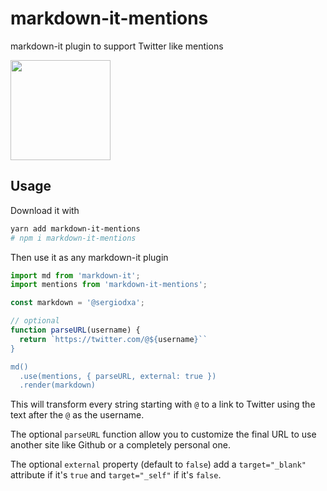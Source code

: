 # markdown-it-mentions
markdown-it plugin to support Twitter like mentions

<a href="https://www.patreon.com/sergiodxa">
	<img src="https://c5.patreon.com/external/logo/become_a_patron_button@2x.png" width="160">
</a>

## Usage
Download it with

```bash
yarn add markdown-it-mentions
# npm i markdown-it-mentions
```

Then use it as any markdown-it plugin

```js
import md from 'markdown-it';
import mentions from 'markdown-it-mentions';

const markdown = '@sergiodxa';

// optional
function parseURL(username) {
  return `https://twitter.com/@${username}``
}

md()
  .use(mentions, { parseURL, external: true })
  .render(markdown)
```

This will transform every string starting with `@` to a link to Twitter using the text after the `@` as the username.

The optional `parseURL` function allow you to customize the final URL to use another site like Github or a completely personal one.

The optional `external` property (default to `false`) add a `target="_blank"` attribute if it's `true` and `target="_self"` if it's `false`.
